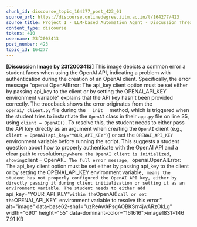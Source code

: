 ```yaml
---
chunk_id: discourse_topic_164277_post_423_01
source_url: https://discourse.onlinedegree.iitm.ac.in/t/164277/423
source_title: Project 1 - LLM-based Automation Agent - Discussion Thread [TDS Jan 2025]
content_type: discourse
tokens: 410
username: 23f2003413
post_number: 423
topic_id: 164277
---
```


**[Discussion Image by 23f2003413]** This image depicts a common error a student faces when using the OpenAI API, indicating a problem with authentication during the creation of an OpenAI client. Specifically, the error message "openai.OpenAIError: The api_key client option must be set either by passing api_key to the client or by setting the OPENAI_API_KEY environment variable" explains that the API key hasn't been provided correctly. The traceback shows the error originates from the `openai/_client.py` file during the `__init__` method, which is triggered when the student tries to instantiate the `OpenAI` class in their `app.py` file on line 35, using `client = OpenAI()`. To resolve this, the student needs to either pass the API key directly as an argument when creating the `OpenAI` client (e.g., `client = OpenAI(api_key="YOUR_API_KEY")`) or set the `OPENAI_API_KEY` environment variable before running the script. This suggests a student question about how to properly authenticate with the OpenAI API and a clear path to resolution.py` where the OpenAI client is initialized, showing `client = OpenAI(`. The full error message, `openai.OpenAIError: The api_key client option must be set either by passing api_key to the client or by setting the OPENAI_API_KEY environment variable`, means the student has not properly configured the OpenAI API key, either by directly passing it during client initialization or setting it as an environment variable. The student needs to either add `api_key="YOUR_API_KEY"` within the `OpenAI()` call or set the `OPENAI_API_KEY` environment variable to resolve this error." alt="image" data-base62-sha1="uzReAwAPsgAOBKSrr4jwARzOkLg" width="690" height="55" data-dominant-color="161616">image1831×146 7.91 KB
